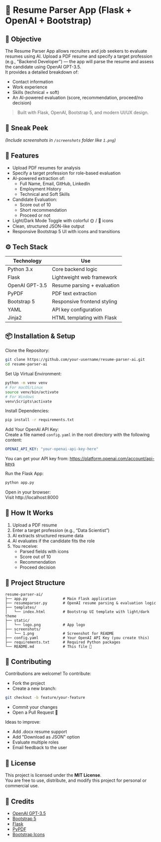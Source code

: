# 💼 Resume Parser App (Flask + OpenAI + Bootstrap)

## 🧠 Objective  
The Resume Parser App allows recruiters and job seekers to evaluate resumes using AI. Upload a PDF resume and specify a target profession (e.g., "Backend Developer") — the app will parse the resume and assess the candidate using OpenAI GPT-3.5.  
It provides a detailed breakdown of:  
- Contact information  
- Work experience  
- Skills (technical + soft)  
- An AI-powered evaluation (score, recommendation, proceed/no decision)  
> Built with Flask, OpenAI, Bootstrap 5, and modern UI/UX design.

## 📸 Sneak Peek  
*(Include screenshots in `/screenshots` folder like `1.png`)*

## 🚀 Features  
- Upload PDF resumes for analysis  
- Specify a target profession for role-based evaluation  
- AI-powered extraction of:  
  - Full Name, Email, GitHub, LinkedIn  
  - Employment History  
  - Technical and Soft Skills  
- Candidate Evaluation:  
  - Score out of 10  
  - Short recommendation  
  - Proceed or not  
- Light/Dark Mode Toggle with colorful 🌞 / 🌙 icons  
- Clean, structured JSON-like output  
- Responsive Bootstrap 5 UI with icons and transitions

## ⚙️ Tech Stack  
| Technology      | Use                          |
|----------------|-------------------------------|
| Python 3.x      | Core backend logic           |
| Flask           | Lightweight web framework    |
| OpenAI GPT-3.5  | Resume parsing + evaluation  |
| PyPDF           | PDF text extraction          |
| Bootstrap 5     | Responsive frontend styling  |
| YAML            | API key configuration        |
| Jinja2          | HTML templating with Flask   |

## 📦 Installation & Setup  
Clone the Repository:
```bash
git clone https://github.com/your-username/resume-parser-ai.git
cd resume-parser-ai
```

Set Up Virtual Environment:
```bash
python -m venv venv
# For macOS/Linux
source venv/bin/activate
# For Windows
venv\Scripts\activate
```

Install Dependencies:
```bash
pip install -r requirements.txt
```

Add Your OpenAI API Key:  
Create a file named `config.yaml` in the root directory with the following content:
```yaml
OPENAI_API_KEY: "your-openai-api-key-here"
```

You can get your API key from: https://platform.openai.com/account/api-keys

Run the Flask App:
```bash
python app.py
```

Open in your browser:  
Visit http://localhost:8000

## 🧪 How It Works  
1. Upload a PDF resume  
2. Enter a target profession (e.g., “Data Scientist”)  
3. AI extracts structured resume data  
4. AI evaluates if the candidate fits the role  
5. You receive:  
   - Parsed fields with icons  
   - Score out of 10  
   - Recommendation  
   - Proceed decision

## 📁 Project Structure  
```
resume-parser-ai/
├── app.py                # Main Flask application
├── resumeparser.py       # OpenAI resume parsing & evaluation logic
├── templates/
│   └── index.html        # Bootstrap UI template with light/dark theme
├── static/
│   └── logo.png          # App logo
├── screenshots/
│   └── 1.png             # Screenshot for README
├── config.yaml           # Your OpenAI API Key (you create this)
├── requirements.txt      # Required Python packages
└── README.md             # This file 📄
```

## 🙌 Contributing  
Contributions are welcome! To contribute:  
- Fork the project  
- Create a new branch:  
```bash
git checkout -b feature/your-feature
```
- Commit your changes  
- Open a Pull Request 🚀  

Ideas to improve:  
- Add .docx resume support  
- Add "Download as JSON" option  
- Evaluate multiple roles  
- Email feedback to the user

## 📄 License  
This project is licensed under the **MIT License**.  
You are free to use, distribute, and modify this project for personal or commercial use.

## 🙏 Credits  
- [OpenAI GPT-3.5](https://platform.openai.com/)  
- [Bootstrap 5](https://getbootstrap.com/)  
- [Flask](https://flask.palletsprojects.com/)  
- [PyPDF](https://pypi.org/project/pypdf/)  
- [Bootstrap Icons](https://icons.getbootstrap.com/)
